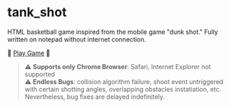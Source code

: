# tank_shot
HTML basketball game inspired from the mobile game "dunk shot." Fully written on notepad without internet connection.  
  
🏀 [Play Game](<https://sjb565.github.io/tank_shot/>) 🏀


> :warning: **Supports only Chrome Browser**: Safari, Internet Explorer not supported\
> :warning: **Endless Bugs**: collision algorithm failure, shoot event untriggered with certain shotting angles, overlapping obstacles instatiation, etc. Nevertheless, bug fixes are delayed indefinitely.
